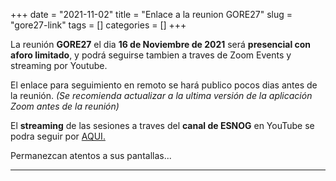 +++ 
date = "2021-11-02"
title = "Enlace a la reunion GORE27"
slug = "gore27-link" 
tags = []
categories = []
+++

La reunión __GORE27__ el dia  __16 de Noviembre de 2021__ será __presencial con aforo limitado__, y podrá seguirse tambien a traves de Zoom Events y streaming por Youtube.

El enlace para seguimiento en remoto se hará publico pocos dias antes de la reunión. _(Se recomienda actualizar a la ultima versión de la aplicación Zoom antes de la reunión)_

El __streaming__ de las sesiones a traves del __canal de ESNOG__ en YouTube se podra seguir por [AQUI.](https://www.youtube.com/channel/UCgepgTRLFH3UGi4BGDN53cQ/live)

Permanezcan atentos a sus pantallas...

---------------------------
